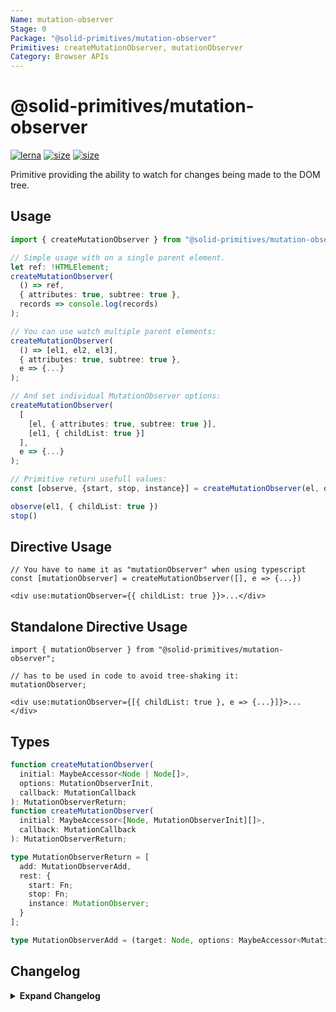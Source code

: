 ```yaml
---
Name: mutation-observer
Stage: 0
Package: "@solid-primitives/mutation-observer"
Primitives: createMutationObserver, mutationObserver
Category: Browser APIs
---
```


# @solid-primitives/mutation-observer

[![lerna](https://img.shields.io/badge/maintained%20with-lerna-cc00ff.svg?style=for-the-badge)](https://lerna.js.org/)
[![size](https://img.shields.io/bundlephobia/minzip/@solid-primitives/mutation-observer?style=for-the-badge)](https://bundlephobia.com/package/@solid-primitives/mutation-observer)
[![size](https://img.shields.io/npm/v/@solid-primitives/mutation-observer?style=for-the-badge)](https://www.npmjs.com/package/@solid-primitives/mutation-observer)

Primitive providing the ability to watch for changes being made to the DOM tree.

## Usage

```ts
import { createMutationObserver } from "@solid-primitives/mutation-observer";

// Simple usage with on a single parent element.
let ref: !HTMLElement;
createMutationObserver(
  () => ref,
  { attributes: true, subtree: true },
  records => console.log(records)
);

// You can use watch multiple parent elements:
createMutationObserver(
  () => [el1, el2, el3],
  { attributes: true, subtree: true },
  e => {...}
);

// And set individual MutationObserver options:
createMutationObserver(
  [
    [el, { attributes: true, subtree: true }],
    [el1, { childList: true }]
  ],
  e => {...}
);

// Primitive return usefull values:
const [observe, {start, stop, instance}] = createMutationObserver(el, options, handler)

observe(el1, { childList: true })
stop()
```

## Directive Usage

```tsx
// You have to name it as "mutationObserver" when using typescript
const [mutationObserver] = createMutationObserver([], e => {...})

<div use:mutationObserver={{ childList: true }}>...</div>
```

## Standalone Directive Usage

```tsx
import { mutationObserver } from "@solid-primitives/mutation-observer";

// has to be used in code to avoid tree-shaking it:
mutationObserver;

<div use:mutationObserver={[{ childList: true }, e => {...}]}>...</div>
```

## Types

```ts
function createMutationObserver(
  initial: MaybeAccessor<Node | Node[]>,
  options: MutationObserverInit,
  callback: MutationCallback
): MutationObserverReturn;
function createMutationObserver(
  initial: MaybeAccessor<[Node, MutationObserverInit][]>,
  callback: MutationCallback
): MutationObserverReturn;

type MutationObserverReturn = [
  add: MutationObserverAdd,
  rest: {
    start: Fn;
    stop: Fn;
    instance: MutationObserver;
  }
];

type MutationObserverAdd = (target: Node, options: MaybeAccessor<MutationObserverInit>) => void;
```

## Changelog

<details>
<summary><b>Expand Changelog</b></summary>

0.0.100

Initial release as a Stage-0 primitive.

</details>
